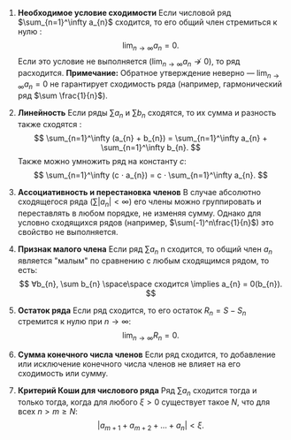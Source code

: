 
1. **Необходимое условие сходимости**
	Если числовой ряд $\sum_{n=1}^\infty a_{n}$ сходится, то его общий член стремиться к нулю $:$
	$$
	\lim_{ n \to \infty } a_{n} = 0.
	$$
	Если это условие не выполняется ($\lim_{ n \to \infty } a_{n} \not\to 0$), то ряд расходится.
	**Примечание:** Обратное утверждение неверно — $\lim_{ n \to \infty } a_{n} = 0$ не гарантирует сходимость ряда (например, гармонический ряд $\sum \frac{1}{n}$).
	

2. **Линейность**
	 Если ряды $\sum a_{n}$ и $\sum b_{n}$ сходятся, то их сумма и разность также сходятся $:$
	 $$
	 \sum_{n=1}^\infty (a_{n} + b_{n}) = \sum_{n=1}^\infty a_{n} + \sum_{n=1}^\infty b_{n}.
	$$
	Также можно умножить ряд на константу $c:$
	$$
	\sum_{n=1}^\infty (c ⋅ a_{n}) = c ⋅ \sum_{n=1}^\infty a_{n}.
	$$
	

3. **Ассоциативность и перестановка членов**
	В случае абсолютно сходящегося ряда ($\sum|a_{n}| < \infty$) его члены можно группировать и переставлять в любом порядке, не изменяя сумму.
	Однако для условно сходящихся рядов (например, $\sum(-1)^n\frac{1}{n}$) это свойство не выполняется.
	

4. **Признак малого члена**
	Если ряд $\sum a_{n}$ n​ сходится, то общий член $a_{n}$​ является "малым" по сравнению с любым сходящимся рядом, то есть:
	$$
	∀b_{n}, \sum b_{n} \space\space сходится \implies a_{n} = 0(b_{n}).
	$$
	

5. **Остаток ряда**
	Если ряд сходится, то его остаток $R_{n} = S - S_{n}$ стремится к нулю при $n \to \infty:$
	$$
	\lim_{ n \to \infty } R_{n} = 0.
	$$
	

6. **Сумма конечного числа членов**
	Если ряд сходится, то добавление или исключение конечного числа членов не влияет на его сходимость или сумму.
	

7. **Критерий Коши для числового ряда**
	Ряд $\sum a_{n}$ сходится тогда и только тогда, когда для любого $\xi > 0$ существует такое $N$, что для всех $n > m \geq N:$
	$$
	|a_{m+1} + a_{m+2} + \dots + a_{n}| < \xi.
	$$
	